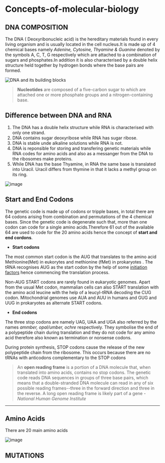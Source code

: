 # Concepts-of-molecular-biology
## DNA  COMPOSITION
The DNA ( Deoxyribonucleic acid) is the hereditary materials found in every living organism and is usually located in the cell nucleus.It is made up of 4 chemical bases namely *Adenine, Cytosine, Thyamine & Guanine* denoted by the symbols A, C, T, G respectively which are attached to a combination of sugars and phosphates.In addition it is also characterised by a double helix structure held together by hydrogen bonds where the base pairs are formed.

![DNA and its building blocks](https://www.ncbi.nlm.nih.gov/books/NBK26821/bin/ch4f3.jpg)
>  **Nucleotides** are composed of a five-carbon sugar to which are attached one or more phosphate groups and a nitrogen-containing base.

## Difference between DNA and RNA
1.  The DNA has a double helix structure while RNA is characterised with only one strand.
2.  DNA contains sugar deoxyribose while RNA has sugar ribose.
3.  DNA is stable unde alkaline solutions while RNA is not.
4.  DNA is reponsible for storing and transfering genetic materials while RNA codes for amino acids and also as a messanger from the DNA to the ribosomes make proteins.
5.  While DNA has the base Thyamine, in RNA the same base is translated into Uracil. Uracil differs from thymine in that it lacks a methyl group on its ring.

![image](https://www.thoughtco.com/thmb/YtZNHuQ8w0mVut52czgf_6PzR3w=/768x0/filters:no_upscale():max_bytes(150000):strip_icc():format(webp)/dna-versus-rna-608191_sketch_Final-54acdd8f8af04c73817e8811c32905fa.png)


## Start and End Codons
The genetic code is made up of codons or tripple bases, in total there are 64 codons arising from combination and permutations of the 4 chemical bases. Since the genetic code is degenerate such that, more than one codon can code for a single amino acids.Therefore 61 out of the available 64 are used to code for the 20 amino  acids hence the concept of **start and end cordons**.

* **Start codons**

The most common start codon is the AUG that translates to the amino acid Methionine(Met) in eukorytes and methionine (fMet) in prokaryotes . The tRNA recognises AUG as the start codon by the help of some [initiation factors](http://www.sbs.utexas.edu/herrin/bio344/lectures/lecturespdf/Background/gSection%206.pdf) hence commencing the translation process.

Non-AUG START codons are rarely found in eukaryotic genomes. Apart from the usual Met codon, mammalian cells can also START translation with the amino acid leucine with the help of a leucyl-tRNA decoding the CUG codon. Mitochondrial genomes use AUA and AUU in humans and GUG and UUG in prokaryotes as alternate START codons.

* **End codons**

The three stop codons are namely UAG, UAA and UGA also referred by the names *ammber, opal/umber, ochre* respectively. They symbolise the end of a polypeptide chain during translation and they do not code for any amino acid therefore also known as termination or nonsense codons.

During protein synthesis, STOP codons cause the release of the new polypeptide chain from the ribosome. This occurs because there are no tRNAs with anticodons complementary to the STOP codons

> An **open reading frame** is a portion of a DNA molecule that, when translated into amino acids, contains no stop codons. The genetic code reads DNA sequences in groups of three base pairs, which means that a double-stranded DNA molecule can read in any of six possible reading frames--three in the forward direction and three in the reverse. A long open reading frame is likely part of a gene - *National Human Genome Institute*






***
## Amino Acids
There are 20 main amino acids

![image](https://external-content.duckduckgo.com/iu/?u=https%3A%2F%2Fimages.sampletemplates.com%2Fwp-content%2Fuploads%2F2016%2F02%2FAmino-Acid-Chart-Single-Letter-Code.jpg&f=1&nofb=1)

## MUTATIONS
